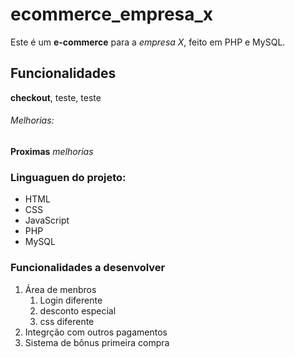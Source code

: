 # ecommerce_empresa_x
Este é um **e-commerce** para a *empresa X*, feito em PHP e MySQL.

## Funcionalidades

**checkout**, teste, teste

###### Melhorias:

__Proximas__ _melhorias_

### Linguaguen do projeto:

* HTML
* CSS
* JavaScript
* PHP
* MySQL

### Funcionalidades a desenvolver

1. Área de menbros
    1. Login diferente
    2. desconto especial
    3. css diferente
2. Integrção com outros pagamentos
3. Sistema de bônus primeira compra